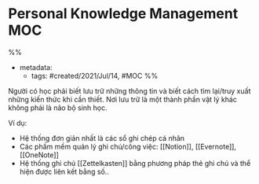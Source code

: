 # Personal Knowledge Management MOC

%% 
- metadata:
	- tags: #created/2021/Jul/14, #MOC 
%%

Người có học phải biết lưu trữ những thông tin và biết cách tìm lại/truy xuất những kiến thức khi cần thiết. Nơi lưu trữ là một thành phần vật lý khác không phải là não bộ sinh học.

Ví dụ:
- Hệ thống đơn giản nhất là các sổ ghi chép cá nhân
- Các phầm mềm quản lý ghi chú/công việc: [[Notion]], [[Evernote]], [[OneNote]]
- Hệ thống ghi chú [[Zettelkasten]] bằng phương pháp thẻ ghi chú và thể hiện được liên kết bằng số..